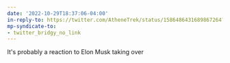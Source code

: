 ```yaml
---
date: '2022-10-29T18:37:06-04:00'
in-reply-to: https://twitter.com/AtheneTrek/status/1586486431689867264?t=6UA9N3XfL6xE1NetlLYYtw&s=19
mp-syndicate-to:
- twitter_bridgy_no_link
---
```


It's probably a reaction to Elon Musk taking over